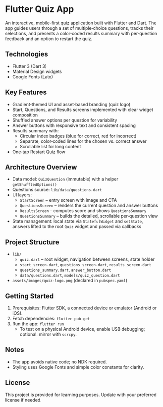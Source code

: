 # Flutter Quiz App

An interactive, mobile-first quiz application built with Flutter and Dart. The app guides users through a set of multiple‑choice questions, tracks their selections, and presents a color‑coded results summary with per‑question feedback and an option to restart the quiz.

## Technologies
- Flutter 3 (Dart 3)
- Material Design widgets
- Google Fonts (Lato)

## Key Features
- Gradient‑themed UI and asset‑based branding (quiz logo)
- Start, Questions, and Results screens implemented with clear widget composition
- Shuffled answer options per question for variability
- Answer buttons with responsive text and consistent spacing
- Results summary with:
  - Circular index badges (blue for correct, red for incorrect)
  - Separate, color‑coded lines for the chosen vs. correct answer
  - Scrollable list for long content
- One‑tap Restart Quiz flow

## Architecture Overview
- Data model: `QuizQuestion` (immutable) with a helper `getShuffledOptions()`
- Questions source: `lib/data/questions.dart`
- UI layers:
  - `StartScreen` – entry screen with image and CTA
  - `QuestionsScreen` – renders the current question and answer buttons
  - `ResultsScreen` – computes score and shows `QuestionsSummary`
  - `QuestionsSummary` – builds the detailed, scrollable per‑question view
- State management: local state via `StatefulWidget` and `setState`, answers lifted to the root `Quiz` widget and passed via callbacks

## Project Structure
- `lib/`
  - `quiz.dart` – root widget, navigation between screens, state holder
  - `start_screen.dart`, `questions_screen.dart`, `results_screen.dart`
  - `questions_summary.dart`, `answer_button.dart`
  - `data/questions.dart`, `models/quiz_question.dart`
- `assets/images/quiz-logo.png` (declared in `pubspec.yaml`)

## Getting Started
1. Prerequisites: Flutter SDK, a connected device or emulator (Android or iOS).
2. Fetch dependencies: `flutter pub get`
3. Run the app: `flutter run`
   - To test on a physical Android device, enable USB debugging; optional: mirror with `scrcpy`.

## Notes
- The app avoids native code; no NDK required.
- Styling uses Google Fonts and simple color constants for clarity.

## License
This project is provided for learning purposes. Update with your preferred license if needed.
